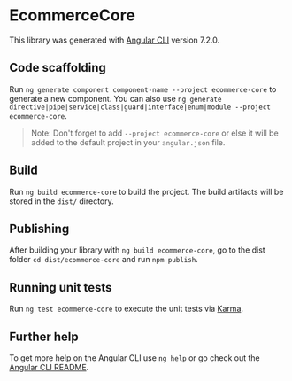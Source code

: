 # EcommerceCore

This library was generated with [Angular CLI](https://github.com/angular/angular-cli) version 7.2.0.

## Code scaffolding

Run `ng generate component component-name --project ecommerce-core` to generate a new component. You can also use `ng generate directive|pipe|service|class|guard|interface|enum|module --project ecommerce-core`.
> Note: Don't forget to add `--project ecommerce-core` or else it will be added to the default project in your `angular.json` file. 

## Build

Run `ng build ecommerce-core` to build the project. The build artifacts will be stored in the `dist/` directory.

## Publishing

After building your library with `ng build ecommerce-core`, go to the dist folder `cd dist/ecommerce-core` and run `npm publish`.

## Running unit tests

Run `ng test ecommerce-core` to execute the unit tests via [Karma](https://karma-runner.github.io).

## Further help

To get more help on the Angular CLI use `ng help` or go check out the [Angular CLI README](https://github.com/angular/angular-cli/blob/master/README.md).
